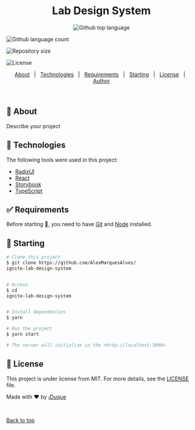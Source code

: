 <div align="center" id="top">
  <!-- <img src="./.github/app.gif" alt="Lab Ds" /> -->

&#xa0;

  <!-- <a href="https://labds.netlify.app">Demo</a> -->
</div>

<h1 align="center">
Lab Design System
</h1>

<p align="center">
  <img alt="Github top language" src="https://img.shields.io/github/languages/top/AlexMarquesAlves/
ignite-lab-design-system
?color=56BEB8">

<img alt="Github language count" src="https://img.shields.io/github/languages/count/AlexMarquesAlves/
ignite-lab-design-system
?color=56BEB8">

<img alt="Repository size" src="https://img.shields.io/github/repo-size/AlexMarquesAlves/
ignite-lab-design-system
?color=56BEB8">

<img alt="License" src="https://img.shields.io/github/license/AlexMarquesAlves/
ignite-lab-design-system
?color=56BEB8">

  <!-- <img alt="Github issues" src="https://img.shields.io/github/issues/AlexMarquesAlves/
ignite-lab-design-system
?color=56BEB8" /> -->

  <!-- <img alt="Github forks" src="https://img.shields.io/github/forks/AlexMarquesAlves/
ignite-lab-design-system
?color=56BEB8" /> -->

  <!-- <img alt="Github stars" src="https://img.shields.io/github/stars/AlexMarquesAlves/
ignite-lab-design-system
?color=56BEB8" /> -->
</p>

<!-- Status -->

<!-- <h4 align="center">
	🚧  Lab Ds 🚀 Under construction...  🚧
</h4>

<hr> -->

<p align="center">
  <a href="#dart-about">About</a> &#xa0; | &#xa0;
  <!-- <a href="#sparkles-features">Features</a> &#xa0; | &#xa0; -->
  <a href="#rocket-technologies">Technologies</a> &#xa0; | &#xa0;
  <a href="#white_check_mark-requirements">Requirements</a> &#xa0; | &#xa0;
  <a href="#checkered_flag-starting">Starting</a> &#xa0; | &#xa0;
  <a href="#memo-license">License</a> &#xa0; | &#xa0;
  <a href="https://github.com/AlexMarquesAlves" target="_blank">Author</a>
</p>

<br>

## :dart: About

Describe your project

<!-- ## :sparkles: Features

:heavy_check_mark: Feature 1;\
:heavy_check_mark: Feature 2;\
:heavy_check_mark: Feature 3; -->

## :rocket: Technologies

The following tools were used in this project:

- [RadixUI](https://www.radix-ui.com/)
- [React](https://pt-br.reactjs.org/)
- [Storybook](https://storybook.js.org/)
- [TypeScript](https://www.typescriptlang.org/)

## :white_check_mark: Requirements

Before starting :checkered_flag:, you need to have [Git](https://git-scm.com) and [Node](https://nodejs.org/en/) installed.

## :checkered_flag: Starting

```bash
# Clone this project
$ git clone https://github.com/AlexMarquesAlves/
ignite-lab-design-system


# Access
$ cd
ignite-lab-design-system


# Install dependencies
$ yarn

# Run the project
$ yarn start

# The server will initialize in the <http://localhost:3000>
```

## :memo: License

This project is under license from MIT. For more details, see the [LICENSE](LICENSE) file.

Made with :heart: by <a href="https://github.com/AlexMarquesAlves" target="_blank">¡Duque</a>

&#xa0;

<a href="#top">Back to top</a>
